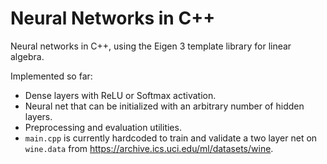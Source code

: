 # Neural Networks in C++

Neural networks in C++, using the Eigen 3 template library for linear algebra.

Implemented so far:
- Dense layers with ReLU or Softmax activation. 
- Neural net that can be initialized with an arbitrary number of hidden layers.
- Preprocessing and evaluation utilities.
- `main.cpp` is currently hardcoded to train and validate a two layer net on `wine.data` from  https://archive.ics.uci.edu/ml/datasets/wine.

